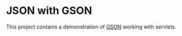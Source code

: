 # JSON with GSON
This project contains a demonstration of [GSON](https://code.google.com/p/google-gson/) working with servlets.
